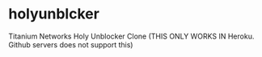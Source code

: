 # holyunblcker
Titanium Networks Holy Unblocker Clone
(THIS ONLY WORKS IN Heroku. Github servers does not support this)
